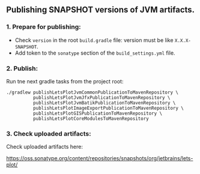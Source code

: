 ## Publishing SNAPSHOT versions of JVM artifacts.

### 1. Prepare for publishing:

 - Check `version` in the root `build.gradle` file: version must be like `X.X.X-SNAPSHOT`.
 - Add token to the `sonatype` section of the `build_settings.yml` file.

### 2. Publish:

Run tne next gradle tasks from the project root:

```shell
./gradlew publishLetsPlotJvmCommonPublicationToMavenRepository \
          publishLetsPlotJvmJfxPublicationToMavenRepository \
          publishLetsPlotJvmBatikPublicationToMavenRepository \
          publishLetsPlotImageExportPublicationToMavenRepository \
          publishLetsPlotGISPublicationToMavenRepository \
          publishLetsPlotCoreModulesToMavenRepository
```

### 3. Check uploaded artifacts:

Check uploaded artifacts here:

https://oss.sonatype.org/content/repositories/snapshots/org/jetbrains/lets-plot/

